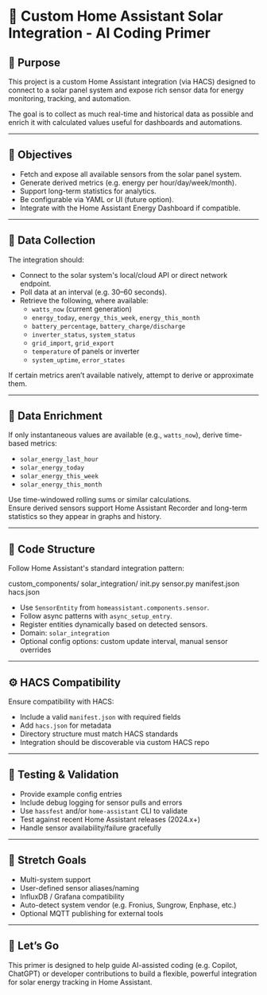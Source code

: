 # 🔆 Custom Home Assistant Solar Integration - AI Coding Primer

## 📌 Purpose

This project is a custom Home Assistant integration (via HACS) designed to connect to a solar panel system and expose rich sensor data for energy monitoring, tracking, and automation.

The goal is to collect as much real-time and historical data as possible and enrich it with calculated values useful for dashboards and automations.

---

## 🧭 Objectives

- Fetch and expose all available sensors from the solar panel system.
- Generate derived metrics (e.g. energy per hour/day/week/month).
- Support long-term statistics for analytics.
- Be configurable via YAML or UI (future option).
- Integrate with the Home Assistant Energy Dashboard if compatible.

---

## 📡 Data Collection

The integration should:

- Connect to the solar system's local/cloud API or direct network endpoint.
- Poll data at an interval (e.g. 30–60 seconds).
- Retrieve the following, where available:
  - `watts_now` (current generation)
  - `energy_today`, `energy_this_week`, `energy_this_month`
  - `battery_percentage`, `battery_charge/discharge`
  - `inverter_status`, `system_status`
  - `grid_import`, `grid_export`
  - `temperature` of panels or inverter
  - `system_uptime`, `error_states`

If certain metrics aren’t available natively, attempt to derive or approximate them.

---

## 🧠 Data Enrichment

If only instantaneous values are available (e.g., `watts_now`), derive time-based metrics:

- `solar_energy_last_hour`
- `solar_energy_today`
- `solar_energy_this_week`
- `solar_energy_this_month`

Use time-windowed rolling sums or similar calculations.  
Ensure derived sensors support Home Assistant Recorder and long-term statistics so they appear in graphs and history.

---

## 🔧 Code Structure

Follow Home Assistant's standard integration pattern:

custom_components/ solar_integration/ init.py sensor.py manifest.json hacs.json


- Use `SensorEntity` from `homeassistant.components.sensor`.
- Follow async patterns with `async_setup_entry`.
- Register entities dynamically based on detected sensors.
- Domain: `solar_integration`
- Optional config options: custom update interval, manual sensor overrides

---

## ⚙️ HACS Compatibility

Ensure compatibility with HACS:

- Include a valid `manifest.json` with required fields
- Add `hacs.json` for metadata
- Directory structure must match HACS standards
- Integration should be discoverable via custom HACS repo

---

## 🧪 Testing & Validation

- Provide example config entries
- Include debug logging for sensor pulls and errors
- Use `hassfest` and/or `home-assistant` CLI to validate
- Test against recent Home Assistant releases (2024.x+)
- Handle sensor availability/failure gracefully

---

## 📝 Stretch Goals

- Multi-system support
- User-defined sensor aliases/naming
- InfluxDB / Grafana compatibility
- Auto-detect system vendor (e.g. Fronius, Sungrow, Enphase, etc.)
- Optional MQTT publishing for external tools

---

## 🚀 Let’s Go

This primer is designed to help guide AI-assisted coding (e.g. Copilot, ChatGPT) or developer contributions to build a flexible, powerful integration for solar energy tracking in Home Assistant.

